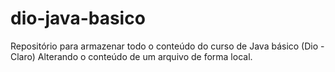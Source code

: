 # dio-java-basico
Repositório para armazenar todo o conteúdo do curso de Java básico (Dio - Claro)
Alterando o conteúdo de um arquivo de forma local.
